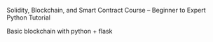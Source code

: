 Solidity, Blockchain, and Smart Contract Course – Beginner to Expert Python Tutorial

Basic blockchain with python + flask